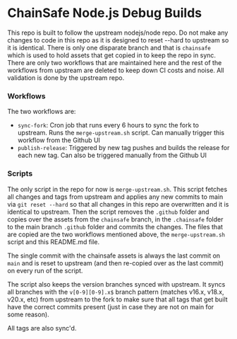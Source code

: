 # ChainSafe Node.js Debug Builds

This repo is built to follow the upstream nodejs/node repo.  Do not make any changes to code in this repo as it is designed to reset --hard to upstream so it is identical.  There is only one disparate branch and that is `chainsafe` which is used to hold assets that get copied in to keep the repo in sync.  There are only two workflows that are maintained here and the rest of the workflows from upstream are deleted to keep down CI costs and noise.  All validation is done by the upstream repo.

### Workflows

The two workflows are:

- `sync-fork`: Cron job that runs every 6 hours to sync the fork to upstream. Runs the `merge-upstream.sh` script.  Can manually trigger this workflow from the Github UI
- `publish-release`: Triggered by new tag pushes and builds the release for each new tag. Can also be triggered manually from the Github UI

### Scripts

The only script in the repo for now is `merge-upstream.sh`. This script fetches all changes and tags from upstream and applies any new commits to main via `git reset --hard` so that all changes in this repo are overwritten and it is identical to upstream.  Then the script removes the `.github` folder and copies over the assets from the `chainsafe` branch, in the `.chainsafe` folder to the main branch `.github` folder and commits the changes.  The files that are copied are the two workflows mentioned above, the `merge-upstream.sh` script and this README.md file.

The single commit with the chainsafe assets is always the last commit on `main` and is reset to upstream (and then re-copied over as the last commit) on every run of the script.

The script also keeps the version branches synced with upstream.  It syncs all branches with the `v[0-9][0-9].x$` branch pattern (matches v16.x, v18.x, v20.x, etc) from upstream to the fork to make sure that all tags that get built have the correct commits present (just in case they are not on main for some reason).

All tags are also sync'd.
